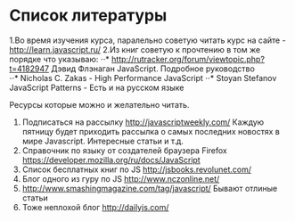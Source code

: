 Список литературы
=========

1.Во время изучения курса, паралельно советую читать курс на сайте - http://learn.javascript.ru/ 
2.Из книг советую к прочтению в том же порядке что указываю:
⋅⋅* http://rutracker.org/forum/viewtopic.php?t=4182947 Дэвид Флэнаган JavaScript. Подробное руководство  
⋅⋅* Nicholas C. Zakas - High Performance JavaScript 
⋅⋅* Stoyan Stefanov JavaScript Patterns - Есть и на русском языке

Ресурсы которые можно и желательно читать.
1. Подписаться на рассылку http://javascriptweekly.com/ Каждую пятницу будет приходить рассылка о самых последних новостях в мире Javascript. Интересные статьи и т.д.
2. Справочник по языку от создателей браузера Firefox https://developer.mozilla.org/ru/docs/JavaScript
3. Список бесплатных книг по JS http://jsbooks.revolunet.com/
4. Блог одного из гуру по JS http://www.nczonline.net/
5. http://www.smashingmagazine.com/tag/javascript/ Бывают отлиные статьи
6. Тоже неплохой блог http://dailyjs.com/
